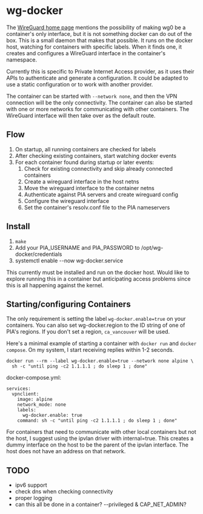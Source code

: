 # wg-docker

The [WireGuard home page](https://www.wireguard.com/#ready-for-containers)
mentions the possibility of making wg0 be a container's only interface, but it
is not something docker can do out of the box. This is a small daemon that makes
that possible. It runs on the docker host, watching for containers with specific
labels. When it finds one, it creates and configures a WireGuard interface in
the container's namespace.

Currently this is specific to Private Internet Access provider, as it uses their
APIs to authenticate and generate a configuration. It could be adapted to use a
static configuration or to work with another provider.

The container can be started with `--network none`, and then the VPN connection
will be the only connectivity. The container can also be started with one or
more networks for communicating with other containers. The WireGuard interface
will then take over as the default route.

## Flow

1. On startup, all running containers are checked for labels
2. After checking existing containers, start watching docker events
3. For each container found during startup or later events:
    1. Check for existing connectivity and skip already connected containers
    2. Create a wireguard interface in the host netns
    3. Move the wireguard interface to the container netns
    4. Authenticate against PIA servers and create wireguard config
    5. Configure the wireguard interface
    6. Set the container's resolv.conf file to the PIA nameservers

## Install

1. `make`
2. Add your PIA_USERNAME and PIA_PASSWORD to /opt/wg-docker/credentials
3. systemctl enable --now wg-docker.service

This currently must be installed and run on the docker host. Would like to
explore running this in a container but anticipating access problems since this
is all happening against the kernel.

## Starting/configuring Containers

The only requirement is setting the label `wg-docker.enable=true` on your
containers. You can also set wg-docker.region to the ID string of one of PIA's
regions. If you don't set a region, `ca_vancouver` will be used.

Here's a minimal example of starting a container with `docker run` and `docker
compose`. On my system, I start receiving replies within 1-2 seconds.

    docker run --rm --label wg-docker.enable=true --network none alpine \
      sh -c "until ping -c2 1.1.1.1 ; do sleep 1 ; done"

docker-compose.yml:

    services:
      vpnclient:
        image: alpine
        network_mode: none
        labels:
          wg-docker.enable: true
        command: sh -c "until ping -c2 1.1.1.1 ; do sleep 1 ; done"

For containers that need to communicate with other local containers but not the
host, I suggest using the ipvlan driver with internal=true. This creates a dummy
interface on the host to be the parent of the ipvlan interface. The host does
not have an address on that network.
      
## TODO
* ipv6 support
* check dns when checking connectivity
* proper logging
* can this all be done in a container? --privileged & CAP_NET_ADMIN?
